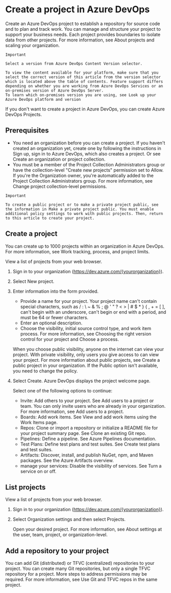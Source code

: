 # Create a project in Azure DevOps

Create an Azure DevOps project to establish a repository for source code and to plan and track work. You can manage and structure your project to support your business needs. Each project provides boundaries to isolate data from other projects. For more information, see About projects and scaling your organization.

	Important

	Select a version from Azure DevOps Content Version selector.

	To view the content available for your platform, make sure that you select the correct version of this article from the version selector which is located above the table of contents. Feature support differs depending on whether you are working from Azure DevOps Services or an on-premises version of Azure DevOps Server.
	To learn which on-premises version you are using, see Look up your Azure DevOps platform and version

If you don't want to create a project in Azure DevOps, you can create Azure DevOps Projects.

## Prerequisites

- You need an organization before you can create a project. If you haven't created an organization yet, create one by following the instructions in Sign up, sign in to Azure DevOps, which also creates a project. Or see Create an organization or project collection.
- You must be a member of the Project Collection Administrators group or have the collection-level "Create new projects" permission set to Allow. If you're the Organization owner, you're automatically added to the Project Collection Administrators group. For more information, see Change project collection-level permissions.


>
	Important

	To create a public project or to make a private project public, see the information in Make a private project public. You must enable additional policy settings to work with public projects. Then, return to this article to create your project.

## Create a project

You can create up to 1000 projects within an organization in Azure DevOps. For more information, see Work tracking, process, and project limits.

View a list of projects from your web browser.

1. Sign in to your organization (https://dev.azure.com/{yourorganization}).

2. Select New project.

3. Enter information into the form provided.
	- Provide a name for your project. Your project name can't contain special characters, such as / : \ ~ & % ; @ ' " ? < > | # $ * } { , + = [ ], can't begin with an underscore, can't begin or end with a period, and must be 64 or fewer characters.
	- Enter an optional description.
	- Choose the visibility, initial source control type, and work item process. For more information, see Choosing the right version control for your project and Choose a process.

	When you choose public visibility, anyone on the internet can view your project. With private visibility, only users you give access to can view your project. For more information about public projects, see Create a public project in your organization. If the Public option isn't available, you need to change the policy.

4. Select Create. Azure DevOps displays the project welcome page.

	Select one of the following options to continue:
     - Invite: Add others to your project. See Add users to a project or team. You can only invite users who are already in your organization. For more information, see Add users to a project.
   	- Boards: Add work items. See View and add work items using the Work Items page.
   	- Repos: Clone or import a repository or initialize a README file for your project summary page. See Clone an existing Git repo.
   	- Pipelines: Define a pipeline. See Azure Pipelines documentation.
  	- Test Plans: Define test plans and test suites. See Create test plans and test suites.
   	- Artifacts: Discover, install, and publish NuGet, npm, and Maven packages. See the Azure Artifacts overview.
   	- manage your services: Disable the visibility of services. See Turn a service on or off.

## List projects

View a list of projects from your web browser.

1. Sign in to your organization (https://dev.azure.com/{yourorganization}).

2. Select Organization settings and then select Projects.
   
	Open your desired project. For more information, see About settings at the user, team, project, or organization-level.

## Add a repository to your project

You can add Git (distributed) or TFVC (centralized) repositories to your project. You can create many Git repositories, but only a single TFVC repository for a project. More steps to address permissions may be required. For more information, see Use Git and TFVC repos in the same project.